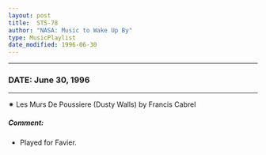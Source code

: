 ```yaml
---
layout: post
title:  STS-78
author: "NASA: Music to Wake Up By"
type: MusicPlaylist
date_modified: 1996-06-30
---
```


----
### DATE: June 30, 1996
----
✷ Les Murs De Poussiere (Dusty Walls) by Francis Cabrel

##### Comment:
* Played for Favier.
